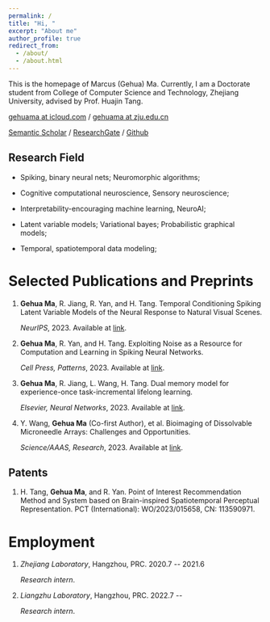 ```yaml
---
permalink: /
title: "Hi, "
excerpt: "About me"
author_profile: true
redirect_from: 
  - /about/
  - /about.html
---
```


This is the homepage of Marcus (Gehua) Ma. Currently, I am a Doctorate student from College of Computer Science and Technology, Zhejiang University, advised by Prof. Huajin Tang.

[gehuama at icloud.com](gehuama@icloud.com) / [gehuama at zju.edu.cn](gehuama@zju.edu.cn) 

[Semantic Scholar](https://www.semanticscholar.org/author/Gehua-(Marcus)-Ma/1387821486) / [ResearchGate](https://www.researchgate.net/profile/Gehua-Ma-2) / [Github](https://github.com/genema)

Research Field
-----
- Spiking, binary neural nets; Neuromorphic algorithms; 

- Cognitive computational neuroscience, Sensory neuroscience;

- Interpretability-encouraging machine learning, NeuroAI;

- Latent variable models; Variational bayes; Probabilistic graphical models; 

- Temporal, spatiotemporal data modeling;


Selected Publications and Preprints 
======
1. **Gehua Ma**, R. Jiang, R. Yan, and H. Tang. Temporal Conditioning Spiking Latent Variable Models of the Neural Response to Natural Visual Scenes.

   *NeurIPS*, 2023. Available at [link](https://www.researchgate.net/publication/374087011_Temporal_Conditioning_Spiking_Latent_Variable_Models_of_the_Neural_Response_to_Natural_Visual_Scenes).
2. **Gehua Ma**, R. Yan, and H. Tang. Exploiting Noise as a Resource for Computation and Learning in Spiking Neural Networks.

   *Cell Press, Patterns*, 2023. Available at [link](https://www.cell.com/patterns/fulltext/S2666-3899(23)00200-3#%20).
3. **Gehua Ma**, R. Jiang, L. Wang, H. Tang. Dual memory model for experience-once task-incremental lifelong learning.

   *Elsevier, Neural Networks*, 2023. Available at [link](https://www.researchgate.net/publication/372391901_Dual_memory_model_for_experience-once_task-incremental_lifelong_learning).
4. Y. Wang, **Gehua Ma** (Co-first Author), et al. Bioimaging of Dissolvable Microneedle Arrays: Challenges and Opportunities.

   *Science/AAAS, Research*, 2023. Available at [link](http://dx.doi.org/10.34133/2022/9758491).

Patents
----
1. H. Tang, **Gehua Ma**, and R. Yan. Point of Interest Recommendation Method and System based on Brain-inspired Spatiotemporal Perceptual Representation.
   PCT (International): WO/2023/015658, CN: 113590971.

Employment
=====
1. *Zhejiang Laboratory*, Hangzhou, PRC. 2020.7 -- 2021.6

   *Research intern*.
3. *Liangzhu Laboratory*, Hangzhou, PRC. 2022.7 -- 

   *Research intern*.
